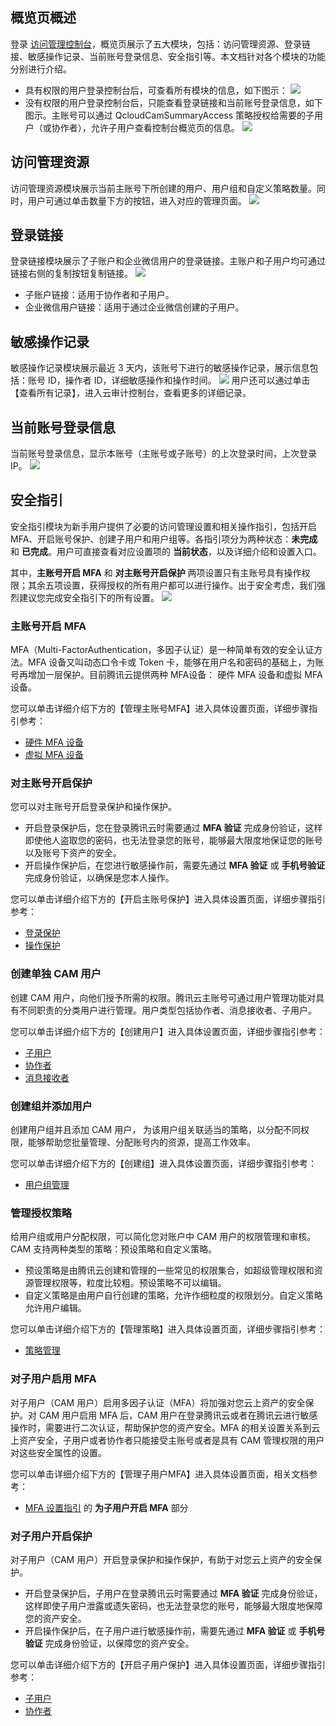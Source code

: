 ## 概览页概述

登录 [访问管理控制台](https://console.cloud.tencent.com/cam)，概览页展示了五大模块，包括：访问管理资源、登录链接、敏感操作记录、当前账号登录信息、安全指引等。本文档针对各个模块的功能分别进行介绍。

- 具有权限的用户登录控制台后，可查看所有模块的信息，如下图示：
  ![](https://main.qcloudimg.com/raw/f1369f379098456e2cb9fb96d23b7bf5.png)
- 没有权限的用户登录控制台后，只能查看登录链接和当前账号登录信息，如下图示。主账号可以通过 QcloudCamSummaryAccess 策略授权给需要的子用户（或协作者），允许子用户查看控制台概览页的信息。
  ![](https://main.qcloudimg.com/raw/7fe2bfa2adc35c02cf7d3498615ff0c8.png)

## 访问管理资源

访问管理资源模块展示当前主账号下所创建的用户、用户组和自定义策略数量。同时，用户可通过单击数量下方的按钮，进入对应的管理页面。
![](https://main.qcloudimg.com/raw/eb4a27aef033d26e1b5ac2314f6ddf25.png)

## 登录链接

登录链接模块展示了子账户和企业微信用户的登录链接。主账户和子用户均可通过链接右侧的复制按钮复制链接。
![](https://main.qcloudimg.com/raw/1f170db97aa5b46a42f84bf298c8a6c8.png)

- 子账户链接：适用于协作者和子用户。
- 企业微信用户链接：适用于通过企业微信创建的子用户。

## 敏感操作记录

敏感操作记录模块展示最近 3 天内，该账号下进行的敏感操作记录，展示信息包括：账号 ID，操作者 ID，详细敏感操作和操作时间。
![](https://main.qcloudimg.com/raw/82fdaeb9cb8135c6eef97e64d37db04f.png)
用户还可以通过单击【查看所有记录】，进入云审计控制台，查看更多的详细记录。

## 当前账号登录信息

当前账号登录信息，显示本账号（主账号或子账号）的上次登录时间，上次登录 IP。
![](https://main.qcloudimg.com/raw/be1b01c2fcb48a5fe172ed36dfdec2d7.png)

## 安全指引

安全指引模块为新手用户提供了必要的访问管理设置和相关操作指引，包括开启 MFA、开启账号保护、创建子用户和用户组等。各指引项分为两种状态：**未完成** 和 **已完成**。用户可直接查看对应设置项的 **当前状态**，以及详细介绍和设置入口。

其中，**主账号开启 MFA** 和 **对主账号开启保护** 两项设置只有主账号具有操作权限；其余五项设置，获得授权的所有用户都可以进行操作。出于安全考虑，我们强烈建议您完成安全指引下的所有设置。
![](https://main.qcloudimg.com/raw/50b2a070cf32559fc9f05dcfa9c1bfa9.png)

### 主账号开启 MFA
MFA（Multi-FactorAuthentication，多因子认证）是一种简单有效的安全认证方法。MFA 设备又叫动态口令卡或 Token 卡，能够在用户名和密码的基础上，为账号再增加一层保护。目前腾讯云提供两种 MFA设备： 硬件 MFA 设备和虚拟 MFA 设备。 

您可以单击详细介绍下方的【管理主账号MFA】进入具体设置页面，详细步骤指引参考：
- [硬件 MFA 设备](https://cloud.tencent.com/document/product/378/14520)
- [虚拟 MFA 设备](https://cloud.tencent.com/document/product/378/14498)

### 对主账号开启保护
您可以对主账号开启登录保护和操作保护。
- 开启登录保护后，您在登录腾讯云时需要通过 **MFA 验证** 完成身份验证，这样即使他人盗取您的密码，也无法登录您的账号，能够最大限度地保证您的账号以及账号下资产的安全。
- 开启操作保护后，在您进行敏感操作前，需要先通过 **MFA 验证** 或 **手机号验证** 完成身份验证，以确保是您本人操作。 

您可以单击详细介绍下方的【开启主账号保护】进入具体设置页面，详细步骤指引参考：
- [登录保护](https://cloud.tencent.com/document/product/378/8392)
- [操作保护](https://cloud.tencent.com/document/product/378/10740)

### 创建单独 CAM 用户
创建 CAM 用户，向他们授予所需的权限。腾讯云主账号可通过用户管理功能对具有不同职责的分类用户进行管理。用户类型包括协作者、消息接收者、子用户。 

您可以单击详细介绍下方的【创建用户】进入具体设置页面，详细步骤指引参考：
- [子用户](https://cloud.tencent.com/document/product/598/13674)
- [协作者](https://cloud.tencent.com/document/product/598/13666)
- [消息接收者](https://cloud.tencent.com/document/product/598/13667)

### 创建组并添加用户
创建用户组并且添加 CAM 用户， 为该用户组关联适当的策略，以分配不同权限，能够帮助您批量管理、分配账号内的资源，提高工作效率。

您可以单击详细介绍下方的【创建组】进入具体设置页面，详细步骤指引参考：
- [用户组管理](https://cloud.tencent.com/document/product/598/10599)

### 管理授权策略
给用户组或用户分配权限，可以简化您对账户中 CAM 用户的权限管理和审核。
CAM 支持两种类型的策略：预设策略和自定义策略。
- 预设策略是由腾讯云创建和管理的一些常见的权限集合，如超级管理权限和资源管理权限等，粒度比较粗。预设策略不可以编辑。
- 自定义策略是由用户自行创建的策略，允许作细粒度的权限划分。自定义策略允许用户编辑。 

您可以单击详细介绍下方的【管理策略】进入具体设置页面，详细步骤指引参考：
- [策略管理](https://cloud.tencent.com/document/product/598/10601)

### 对子用户启用 MFA
对子用户（CAM 用户）启用多因子认证（MFA）将加强对您云上资产的安全保护。对 CAM 用户启用 MFA 后，CAM 用户在登录腾讯云或者在腾讯云进行敏感操作时，需要进行二次认证，帮助保护您的资产安全。MFA 的相关设置关系到云上资产安全，子用户或者协作者只能接受主账号或者是具有 CAM 管理权限的用户对这些安全属性的设置。

您可以单击详细介绍下方的【管理子用户MFA】进入具体设置页面，相关文档参考：
- [MFA 设置指引](https://cloud.tencent.com/document/product/598/14985) 的 **为子用户开启 MFA** 部分

### 对子用户开启保护
对子用户（CAM 用户）开启登录保护和操作保护，有助于对您云上资产的安全保护。
- 开启登录保护后，子用户在登录腾讯云时需要通过 **MFA 验证** 完成身份验证，这样即使子用户泄露或遗失密码，也无法登录您的账号，能够最大限度地保障您的资产安全。
- 开启操作保护后，在子用户进行敏感操作前，需要先通过 **MFA 验证** 或 **手机号验证** 完成身份验证，以保障您的资产安全。

您可以单击详细介绍下方的【开启子用户保护】进入具体设置页面，详细步骤指引参考：
- [子用户](https://cloud.tencent.com/document/product/598/13674)
- [协作者](https://cloud.tencent.com/document/product/598/13666)
